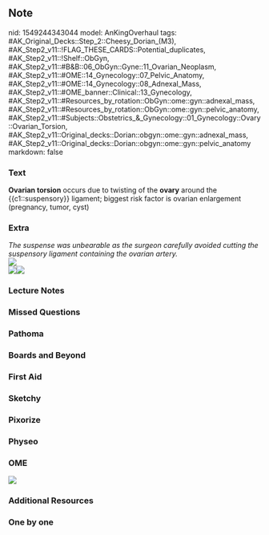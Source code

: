 ## Note
nid: 1549244343044
model: AnKingOverhaul
tags: #AK_Original_Decks::Step_2::Cheesy_Dorian_(M3), #AK_Step2_v11::!FLAG_THESE_CARDS::Potential_duplicates, #AK_Step2_v11::!Shelf::ObGyn, #AK_Step2_v11::#B&B::06_ObGyn::Gyne::11_Ovarian_Neoplasm, #AK_Step2_v11::#OME::14_Gynecology::07_Pelvic_Anatomy, #AK_Step2_v11::#OME::14_Gynecology::08_Adnexal_Mass, #AK_Step2_v11::#OME_banner::Clinical::13_Gynecology, #AK_Step2_v11::#Resources_by_rotation::ObGyn::ome::gyn::adnexal_mass, #AK_Step2_v11::#Resources_by_rotation::ObGyn::ome::gyn::pelvic_anatomy, #AK_Step2_v11::#Subjects::Obstetrics_&_Gynecology::01_Gynecology::Ovary::Ovarian_Torsion, #AK_Step2_v11::Original_decks::Dorian::obgyn::ome::gyn::adnexal_mass, #AK_Step2_v11::Original_decks::Dorian::obgyn::ome::gyn::pelvic_anatomy
markdown: false

### Text
<b>Ovarian torsion</b> occurs due to twisting of the <b>ovary</b>
around the {{c1::suspensory}} ligament; biggest risk factor is
ovarian enlargement (pregnancy, tumor, cyst)

### Extra
<div>
  <i>The suspense was unbearable as the surgeon carefully avoided
  cutting the suspensory ligament containing the ovarian
  artery.</i>
</div>
<div><img src="paste-91577292685313.jpg"></div>
<div><img src="paste-1619726656602113.jpg"><img src=
"ch-27lecturepresentation-15-638.jpg"></div>

### Lecture Notes


### Missed Questions


### Pathoma


### Boards and Beyond


### First Aid


### Sketchy


### Pixorize


### Physeo


### OME
<div class="ome-widget">
  <a href=
  "https://onlinemeded.org/spa/gynecology?ref=anki"><img src=
  "_OME_AnkiFlashcards_Topic_5.png"></a>
</div>

### Additional Resources


### One by one

